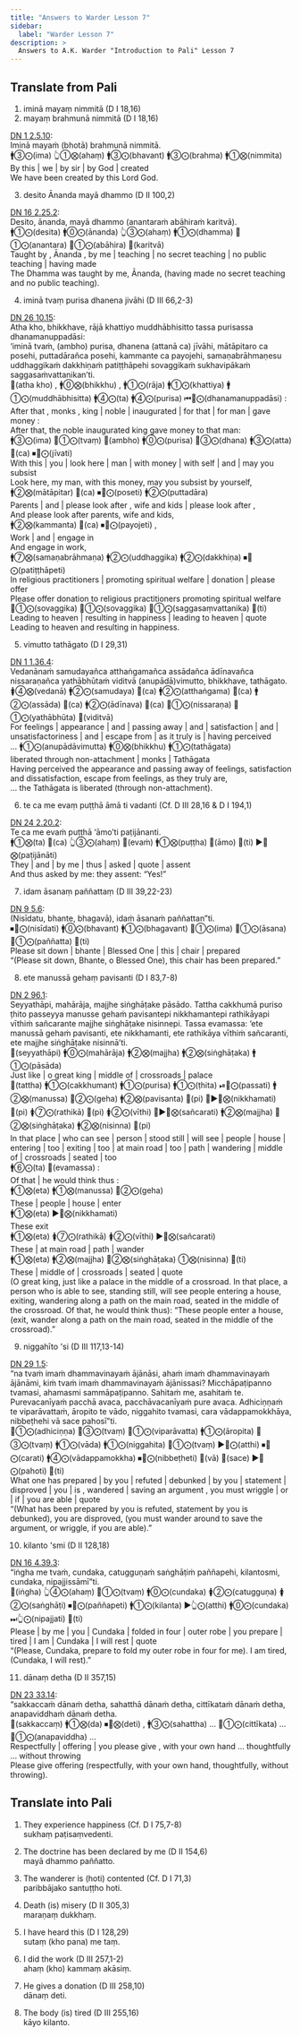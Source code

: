 ```yaml
---
title: "Answers to Warder Lesson 7"
sidebar:
  label: "Warder Lesson 7"
description: >
  Answers to A.K. Warder "Introduction to Pali" Lesson 7
---
```


## Translate from Pali

1. iminā mayaṃ nimmitā (D I 18,16)
2. mayaṃ brahmunā nimmitā (D I 18,16)

  [DN 1 2.5.10](https://suttacentral.net/dn1/pli/ms#2.5):  
  Iminā mayaṁ (bhotā) brahmunā nimmitā.  
  🚹③⨀(ima) 👆①⨂(ahaṃ) 🚹③⨀(bhavant) 🚹③⨀(brahma) 🚹①⨂(nimmita)  
  By this | we | by sir | by God | created  
  We have been created by this Lord God.

3. desito Ānanda mayā dhammo (D II 100,2)

  [DN 16 2.25.2](https://suttacentral.net/dn16/pli/ms#2.25.2):  
  Desito, ānanda, mayā dhammo (anantaraṁ abāhiraṁ karitvā).  
  🚹①⨀(desita) 🚹⓪⨀(ānanda) 👆③⨀(ahaṃ) 🚹①⨀(dhamma) 🚻①⨀(anantara) 🚻①⨀(abāhira) 🔼(karitvā)  
  Taught by , Ānanda , by me | teaching | no secret teaching | no public teaching | having made  
  The Dhamma was taught by me, Ānanda, (having made no secret teaching and no public teaching).

4. iminā tvaṃ purisa dhanena jivāhi (D III 66,2-3)

  [DN 26 10.15](https://suttacentral.net/dn26/pli/ms#10.15):  
  Atha kho, bhikkhave, rājā khattiyo muddhābhisitto tassa purisassa dhanamanuppadāsi:  
  ‘iminā tvaṁ, (ambho) purisa, dhanena (attanā ca) jīvāhi, mātāpitaro ca posehi, puttadārañca posehi, kammante ca payojehi, samaṇabrāhmaṇesu uddhaggikaṁ dakkhiṇaṁ patiṭṭhāpehi sovaggikaṁ sukhavipākaṁ saggasaṁvattanikan’ti.  
  🔼(atha kho) , 🚹⓪⨂(bhikkhu) , 🚹①⨀(rāja) 🚹①⨀(khattiya) 🚹①⨀(muddhābhisitta) 🚹④⨀(ta) 🚹④⨀(purisa) ⏮🤟⨀(dhanamanuppadāsi) :  
  After that , monks , king | noble | inaugurated | for that | for man | gave money :  
  After that, the noble inaugurated king gave money to that man:  
  🚹③⨀(ima) 🤘①⨀(tvaṃ) 🔼(ambho) 🚹⓪⨀(purisa) 🚻③⨀(dhana) 🚹③⨀(atta) 🔼(ca) ⏹🤘⨀(jīvati)  
  With this | you | look here | man | with money | with self | and | may you subsist  
  Look here, my man, with this money, may you subsist by yourself,  
  🚹②⨂(mātāpitar) 🔼(ca) ⏹🤘⨀(poseti) 🚹②⨀(puttadāra)  
  Parents | and | please look after , wife and kids | please look after ,  
  And please look after parents, wife and kids,  
  🚹②⨂(kammanta) 🔼(ca) ⏹🤘⨀(payojeti) ,  
  Work | and | engage in  
  And engage in work,  
  🚹⑦⨂(samaṇabrāhmaṇa) 🚹②⨀(uddhaggika) 🚹②⨀(dakkhiṇa) ⏹🤘⨀(patiṭṭhāpeti)  
  In religious practitioners | promoting spiritual welfare | donation | please offer  
  Please offer donation to religious practitioners promoting spiritual welfare  
  🚻①⨀(sovaggika) 🚻①⨀(sovaggika) 🚻①⨀(saggasaṃvattanika) 🔼(ti)  
  Leading to heaven | resulting in happiness | leading to heaven | quote  
  Leading to heaven and resulting in happiness.

5. vimutto tathāgato (D I 29,31)

  [DN 1 1.36.4](https://suttacentral.net/dn1/pli/ms#1.36.4):  
  Vedanānaṁ samudayañca atthaṅgamañca assādañca ādīnavañca nissaraṇañca yathābhūtaṁ viditvā (anupādā)vimutto, bhikkhave, tathāgato.  
  🚺④⨂(vedanā) 🚹②⨀(samudaya) 🔼(ca) 🚹②⨀(atthaṅgama) 🔼(ca) 🚹②⨀(assāda) 🔼(ca) 🚹②⨀(ādīnava) 🔼(ca) 🚻①⨀(nissaraṇa) 🚻①⨀(yathābhūta) 🔼(viditvā)  
  For feelings | appearance | and | passing away | and | satisfaction | and | unsatisfactoriness | and | escape from | as it truly is | having perceived  
  … 🚹①⨀(anupādāvimutta) 🚹⓪⨂(bhikkhu) 🚹①⨀(tathāgata)  
  liberated through non-attachment | monks | Tathāgata  
  Having perceived the appearance and passing away of feelings, satisfaction and dissatisfaction, escape from feelings, as they truly are,  
  … the Tathāgata is liberated (through non-attachment).

6. te ca me evaṃ puṭṭhā āmā ti vadanti (Cf. D III 28,16 & D I 194,1)

  [DN 24 2.20.2](https://suttacentral.net/dn24/pli/ms#2.20.2):  
  Te ca me evaṁ puṭṭhā ‘āmo’ti paṭijānanti.  
  🚹①⨂(ta) 🔼(ca) 👆③⨀(ahaṃ) 🔼(evaṁ) 🚹①⨂(puṭṭha) 🔼(āmo) 🔼(ti) ▶️🤟⨂(paṭijānāti)  
  They | and | by me | thus | asked | quote | assent  
  And thus asked by me: they assent: “Yes!”

7. idam āsanaṃ paññattaṃ (D III 39,22-23)

  [DN 9 5.6](https://suttacentral.net/dn9/pli/ms#5.6):  
  (Nisīdatu, bhante, bhagavā), idaṁ āsanaṁ paññattan”ti.  
  ⏹🤟⨀(nisīdati) 🚹⓪⨀(bhavant) 🚹①⨀(bhagavant) 🚻①⨀(ima) 🚻①⨀(āsana) 🚻①⨀(paññatta) 🔼(ti)  
  Please sit down | bhante | Blessed One | this | chair | prepared  
  “(Please sit down, Bhante, o Blessed One), this chair has been prepared.”

8. ete manussā gehaṃ pavisanti (D I 83,7-8)

  [DN 2 96.1](https://suttacentral.net/dn2/pli/ms#96.1):  
  Seyyathāpi, mahārāja, majjhe siṅghāṭake pāsādo. Tattha cakkhumā puriso ṭhito passeyya manusse gehaṁ pavisantepi nikkhamantepi rathikāyapi vīthiṁ sañcarante majjhe siṅghāṭake nisinnepi. Tassa evamassa: ‘ete manussā gehaṁ pavisanti, ete nikkhamanti, ete rathikāya vīthiṁ sañcaranti, ete majjhe siṅghāṭake nisinnā’ti.  
  🔼(seyyathāpi) 🚹⓪⨀(mahārāja) 🚹②⨂(majjha) 🚹②⨂(siṅghāṭaka) 🚹①⨀(pāsāda)  
  Just like | o great king | middle of | crossroads | palace  
  🔼(tattha) 🚹①⨀(cakkhumant) 🚹①⨀(purisa) 🚹①⨀(ṭhita) ⏯🤟⨀(passati) 🚹②⨂(manussa) 🚻②⨀(geha) 🚹②⨂(pavisanta) 🔼(pi) 🔵▶️🤟⨂(nikkhamati) 🔼(pi) 🚺⑦⨀(rathikā) 🔼(pi) 🚺②⨀(vīthi) 🔵▶️🤟⨂(sañcarati) 🚹②⨂(majjha) 🚻②⨂(siṅghāṭaka) 🚹②⨂(nisinna) 🔼(pi)  
  In that place | who can see | person | stood still | will see | people | house | entering | too | exiting | too | at main road | too | path | wandering | middle of | crossroads | seated | too  
  🚹⑥⨀(ta) 🔼(evamassa) :  
  Of that | he would think thus :  
  🚹①⨂(eta) 🚹①⨂(manussa) 🚻②⨀(geha)  
  These | people | house | enter  
  🚹①⨂(eta) ▶️🤟⨂(nikkhamati)  
  These exit  
  🚹①⨂(eta) 🚺⑦⨀(rathikā) 🚺②⨀(vīthi) ▶️🤟⨂(sañcarati)  
  These | at main road | path | wander  
  🚹①⨂(eta) 🚹②⨂(majjha) 🚻②⨂(siṅghāṭaka) ①⨂(nisinna) 🔼(ti)  
  These | middle of | crossroads | seated | quote  
  (O great king, just like a palace in the middle of a crossroad. In that place, a person who is able to see, standing still, will see people entering a house, exiting, wandering along a path on the main road, seated in the middle of the crossroad. Of that, he would think thus): “These people enter a house, (exit, wander along a path on the main road, seated in the middle of the crossroad).”

9. niggahīto 'si (D III 117,13-14)

  [DN 29 1.5](https://suttacentral.net/dn29/pli/ms#1.5):  
  “na tvaṁ imaṁ dhammavinayaṁ ājānāsi, ahaṁ imaṁ dhammavinayaṁ ājānāmi, kiṁ tvaṁ imaṁ dhammavinayaṁ ājānissasi? Micchāpaṭipanno tvamasi, ahamasmi sammāpaṭipanno. Sahitaṁ me, asahitaṁ te. Purevacanīyaṁ pacchā avaca, pacchāvacanīyaṁ pure avaca. Adhiciṇṇaṁ te viparāvattaṁ, āropito te vādo, niggahito tvamasi, cara vādappamokkhāya, nibbeṭhehi vā sace pahosī”ti.  
  🚻①⨀(adhiciṇṇa) 🤘③⨀(tvaṃ) 🚻①⨀(viparāvatta) 🚹①⨀(āropita) 🤘③⨀(tvaṃ) 🚹①⨀(vāda) 🚹①⨀(niggahita) 🤘①⨀(tvaṃ) ▶️🤘⨀(atthi) ⏹🤘⨀(carati) 🚹④⨀(vādappamokkha) ⏹🤘⨀(nibbeṭheti) 🔼(vā) 🔼(sace) ▶️🤘⨀(pahoti) 🔼(ti)  
  What one has prepared | by you | refuted | debunked | by you | statement | disproved | you | is , wandered | saving an argument , you must wriggle | or | if | you are able | quote  
  “(What has been prepared by you is refuted, statement by you is debunked), you are disproved, (you must wander around to save the argument, or wriggle, if you are able).”

10. kilanto 'smi (D II 128,18)

  [DN 16 4.39.3](https://suttacentral.net/dn16/pli/ms#4.39.3):  
  “iṅgha me tvaṁ, cundaka, catugguṇaṁ saṅghāṭiṁ paññapehi, kilantosmi, cundaka, nipajjissāmī”ti.  
  🔼(iṅgha) 👆④⨀(ahaṃ) 🤘①⨀(tvaṃ) 🚹⓪⨀(cundaka) 🚺②⨀(catugguṇa) 🚺②⨀(saṅghāṭi) ⏹🤘⨀(paññapeti) 🚹①⨀(kilanta) ▶️👆⨀(atthi) 🚹⓪⨀(cundaka) ⏭👆⨀(nipajjati) 🔼(ti)  
  Please | by me | you | Cundaka | folded in four | outer robe | you prepare | tired | I am |  Cundaka | I will rest | quote  
  “(Please, Cundaka, prepare to fold my outer robe in four for me). I am tired, (Cundaka, I will rest).”

11. dānaṃ detha (D II 357,15)

  [DN 23 33.14](https://suttacentral.net/dn23/pli/ms#33.14):  
  “sakkaccaṁ dānaṁ detha, sahatthā dānaṁ detha, cittīkataṁ dānaṁ detha, anapaviddhaṁ dānaṁ detha.  
  🔼(sakkaccaṃ) 🚹①⨂(da) ⏹🤘⨂(deti) , 🚹③⨀(sahattha) … 🚻①⨀(cittīkata) … 🚻①⨀(anapaviddha) …  
  Respectfully | offering | you please give , with your own hand … thoughtfully … without throwing  
  Please give offering (respectfully, with your own hand, thoughtfully, without throwing).

## Translate into Pali

1. They experience happiness (Cf. D I 75,7-8)  
  sukhaṃ paṭisaṃvedenti.

2. The doctrine has been declared by me (D II 154,6)  
  mayā dhammo paññatto.

3. The wanderer is (hoti) contented (Cf. D I 71,3)  
  paribbājako santuṭṭho hoti.

4. Death (is) misery (D II 305,3)  
  maraṇaṃ dukkhaṃ.

5. I have heard this (D I 128,29)  
  sutaṃ (kho pana) me taṃ.

6. I did the work (D III 257,1-2)  
  ahaṃ (kho) kammaṃ akāsiṃ.

7. He gives a donation (D III 258,10)  
  dānaṃ deti.

8. The body (is) tired (D III 255,16)  
  kāyo kilanto.
